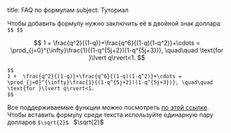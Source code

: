 title: FAQ по формулам
subject: Туториал

Чтобы добавить формулу нужно заключить её в двойной знак доллара `$$ $$`

$$
1 +  \frac{q^2}{(1-q)}+\frac{q^6}{(1-q)(1-q^2)}+\cdots = \prod_{j=0}^{\infty}\frac{1}{(1-q^{5j+2})(1-q^{5j+3})}, \quad\quad \text{for }\lvert q\rvert<1.
$$

```
$$
1 +  \frac{q^2}{(1-q)}+\frac{q^6}{(1-q)(1-q^2)}+\cdots = \prod_{j=0}^{\infty}\frac{1}{(1-q^{5j+2})(1-q^{5j+3})}, \quad\quad \text{for }\lvert q\rvert<1.
$$
```
Все поддерживаемые функции можно посмотреть [по этой ссылке](https://katex.org/docs/supported.html).
Чтобы вставить формулу среди текста используйте одинарную пару долларов `$\sqrt{2}$ ` $\sqrt{2}$